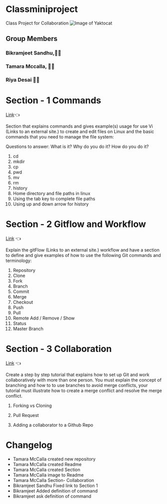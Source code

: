 # Classminiproject
Class Project for Collaboration
![Image of Yaktocat](https://octodex.github.com/images/filmtocat.png)
## Group Members
### Bikramjeet Sandhu,:man_student:
### Tamara Mccalla, :woman_student:
### Riya Desai :woman_student:

# Section - 1 Commands 
[Link](https://github.com/tmccalla777/RBTminiproject--Fall-2019/blob/master/viCommands.md):point_left:

Section that explains commands and gives example(s) usage for use Vi (Links to an external site.) to create and edit files on Linux and the basic commands that you need to manage the file system:

Questions to answer: What is it? Why do you do it? How do you do it?

1. cd
2. mkdir
3. cp
4. pwd
5. mv
6. rm
7. history
8. Home directory and file paths in linux
9. Using the tab key to complete file paths
10. Using up and down arrow for history

# Section - 2 Gitflow and Workflow 
[Link](https://github.com/tmccalla777/RBTminiproject--Fall-2019/blob/master/Section%20-%202%20Gitflow%20and%20Workflow.md) :point_left:

Explain the gitFlow (Links to an external site.) workflow and have a section to define and give examples of how to use the following Git commands and terminology:

1. Repository
2. Clone
3. Fork
4. Branch
5. Commit
6. Merge
7. Checkout
8. Push
9. Pull
10. Remote Add / Remove / Show
11. Status
12. Master Branch

# Section - 3 Collaboration
[Link](https://github.com/tmccalla777/RBTminiproject--Fall-2019/blob/master/collaboration.md) :point_left:

Create a step by step tutorial that explains how to set up Git and work collaboratively with more than one person.  You must explain the concept of branching and how to to use branches to avoid merge conflicts, your tutorial must illustrate how to create a merge conflict and resolve the merge conflict.   

1. Forking vs Cloning

2. Pull Request

3.  Adding a collaborator to a Github Repo


# Changelog
- Tamara McCalla created new repository
- Tamara McCalla created Readme
- Tamara McCalla created Section
- Tamara McCalla image to Readme
- Tamara McCalla Section- Collaboration
- Bikramjeet Sandhu Fixed link to Section 1
- Bikramjeet Added definition of command
- Bikramjeet ask definition of command
